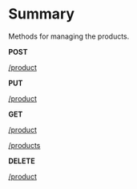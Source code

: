 # Summary

Methods for managing the products.

**POST**

[/product](/endpoints/products/post.html#product)

**PUT**

[/product](/endpoints/products/put.html#product)

**GET**

[/product](/endpoints/products/get.html#product)

[/products](/endpoints/products/get.html#products)

**DELETE**

[/product](/endpoints/products/delete.html#product)
